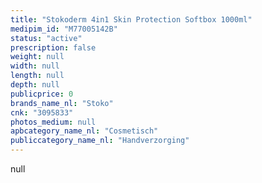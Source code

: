 ```yaml
---
title: "Stokoderm 4in1 Skin Protection Softbox 1000ml"
medipim_id: "M77005142B"
status: "active"
prescription: false
weight: null
width: null
length: null
depth: null
publicprice: 0
brands_name_nl: "Stoko"
cnk: "3095833"
photos_medium: null
apbcategory_name_nl: "Cosmetisch"
publiccategory_name_nl: "Handverzorging"
---
```

null
